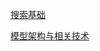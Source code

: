 
[搜索基础](https://github.com/wangshusen/SearchEngine/blob/main/Slides/01_Basics_01.pdf)

[模型架构与相关技术](https://github.com/BinFuPKU/CTRRecommenderModels?tab=readme-ov-file)